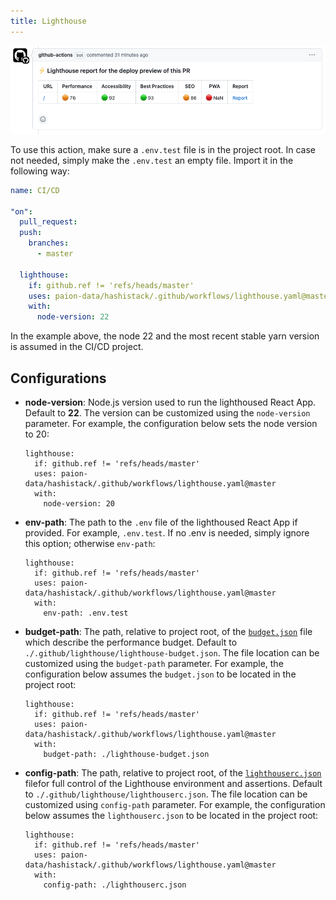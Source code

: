 ```yaml
---
title: Lighthouse
---
```


![Lighthouse example "Error loading lighthouse-example.png"](img/lighthouse-example.png)

To use this action, make sure a `.env.test` file is in the project root. In case not needed, simply make the `.env.test`
an empty file. Import it in the following way:

```yaml
name: CI/CD

"on":
  pull_request:
  push:
    branches:
      - master

  lighthouse:
    if: github.ref != 'refs/heads/master'
    uses: paion-data/hashistack/.github/workflows/lighthouse.yaml@master
    with:
      node-version: 22
```

In the example above, the node 22 and the most recent stable yarn version is assumed in the CI/CD project.

Configurations
--------------

- __node-version__: Node.js version used to run the lighthoused React App. Default to __22__. The version can be
  customized using the `node-version` parameter. For example, the configuration below sets the node version to 20:

  ```console
  lighthouse:
    if: github.ref != 'refs/heads/master'
    uses: paion-data/hashistack/.github/workflows/lighthouse.yaml@master
    with:
      node-version: 20
  ```

- __env-path__: The path to the `.env` file of the lighthoused React App if provided. For example, `.env.test`. If no
  .env is needed, simply ignore this option; otherwise `env-path`:

  ```console
  lighthouse:
    if: github.ref != 'refs/heads/master'
    uses: paion-data/hashistack/.github/workflows/lighthouse.yaml@master
    with:
      env-path: .env.test
  ```

- __budget-path__: The path, relative to project root, of the
  [`budget.json`](https://github.com/treosh/lighthouse-ci-action?tab=readme-ov-file#budgetpath) file which describe the
  performance budget. Default to `./.github/lighthouse/lighthouse-budget.json`. The file location can be customized
  using the `budget-path` parameter. For example, the configuration below assumes the `budget.json` to be located in the
  project root:

  ```console
  lighthouse:
    if: github.ref != 'refs/heads/master'
    uses: paion-data/hashistack/.github/workflows/lighthouse.yaml@master
    with:
      budget-path: ./lighthouse-budget.json
  ```

- __config-path__: The path, relative to project root, of the
  [`lighthouserc.json`](https://github.com/GoogleChrome/lighthouse-ci/blob/main/docs/configuration.md) filefor full
  control of the Lighthouse environment and assertions. Default to `./.github/lighthouse/lighthouserc.json`. The file
  location can be customized using `config-path` parameter. For example, the configuration below assumes the
  `lighthouserc.json` to be located in the project root:

  ```console
  lighthouse:
    if: github.ref != 'refs/heads/master'
    uses: paion-data/hashistack/.github/workflows/lighthouse.yaml@master
    with:
      config-path: ./lighthouserc.json
  ```
